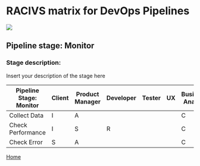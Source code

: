 # __RACIVS matrix for DevOps Pipelines__   

<img src="https://user-images.githubusercontent.com/10748736/112030685-6c81be80-8b32-11eb-94b8-c2c01b8f4581.png">

## __Pipeline stage:__  Monitor  
### __Stage description:__  
Insert your description of the stage here  

| Pipeline Stage:<br>Monitor   |Client  |Product Manager|Developer| Tester| UX      |Business Analyst |
|----------------------------- |-------- |--------     |-------- |-------- |---------|----------------|
| Collect Data                 |    I    |      A      |         |         |         |       C        |
| Check Performance            |    I    |      S      |   R     |         |         |       C        |
| Check Error                  |    S    |      A      |         |         |         |       C        |
  
  
[Home](../index.md)  
